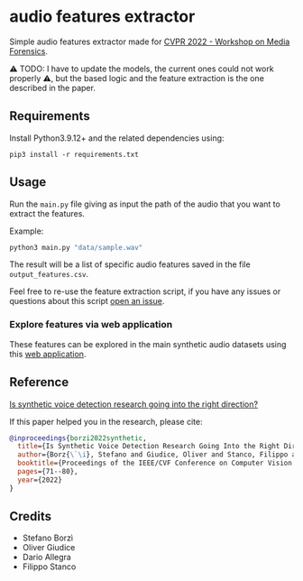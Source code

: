 # audio features extractor

Simple audio features extractor made for [CVPR 2022 - Workshop on Media Forensics](https://sites.google.com/view/mediaforensics2022/).

⚠️ TODO: I have to update the models, the current ones could not work properly ⚠️, but the based logic and the feature extraction is the one described in the paper.

## Requirements

Install Python3.9.12+ and the related dependencies using:

```
pip3 install -r requirements.txt
```

## Usage

Run the `main.py` file giving as input the path of the audio that you want to extract the features.

Example:

```bash
python3 main.py "data/sample.wav"
```

The result will be a list of specific audio features saved in the file `output_features.csv`.

Feel free to re-use the feature extraction script, if you have any issues or questions about this script [open an issue](https://github.com/UNICT-Fake-Audio/fake-audio-detector/issues/new).

### Explore features via web application

These features can be explored in the main synthetic audio datasets using this [web application](https://unict-fake-audio.github.io/audio-datasets-overview/#/datasets?feature=bit_rate&system_id=A07_A19&speaker=LA_0012&feature_per_speaker=1&dataType=0&dataset=ASVSPOOF_2019_LA&algorithm=false).

## Reference

[Is synthetic voice detection research going into the right direction?](https://paperswithcode.com/paper/is-synthetic-voice-detection-research-going)

If this paper helped you in the research, please cite:

```BibTex
@inproceedings{borzi2022synthetic,
  title={Is Synthetic Voice Detection Research Going Into the Right Direction?},
  author={Borz{\`\i}, Stefano and Giudice, Oliver and Stanco, Filippo and Allegra, Dario},
  booktitle={Proceedings of the IEEE/CVF Conference on Computer Vision and Pattern Recognition},
  pages={71--80},
  year={2022}
}
```

## Credits

- Stefano Borzì
- Oliver Giudice
- Dario Allegra
- Filippo Stanco
